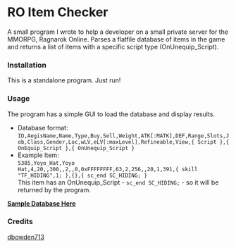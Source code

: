 # RO Item Checker
A small program I wrote to help a developer on a small private server for the MMORPG, Ragnarok Online. Parses a flatfile database of items in the game and returns a list of items with a specific script type (OnUnequip_Script).

### Installation
This is a standalone program. Just run!

### Usage
The program has a simple GUI to load the database and display results.
- Database format:  
`ID,AegisName,Name,Type,Buy,Sell,Weight,ATK[:MATK],DEF,Range,Slots,Job,Class,Gender,Loc,wLV,eLV[:maxLevel],Refineable,View,{ Script },{ OnEquip_Script },{ OnUnequip_Script }`
- Example Item:  
`5385,Yoyo_Hat,Yoyo Hat,4,20,,300,,2,,0,0xFFFFFFFF,63,2,256,,20,1,391,{ skill "TF_HIDING",1; },{},{ sc_end SC_HIDING; }`  
This item has an OnUnequip_Script - `sc_end SC_HIDING;` - so it will be returned by the program.

**[Sample Database Here](https://raw.githubusercontent.com/rathena/rathena/master/db/re/item_db.txt)**

### Credits
[dbowden713](https://github.com/dbowden713)
